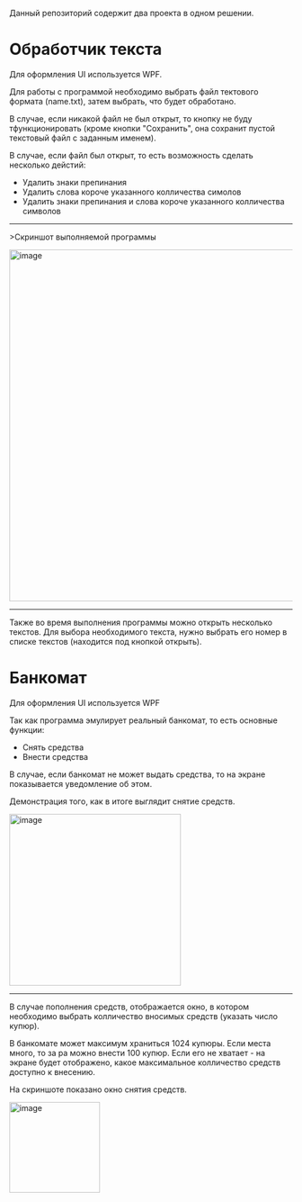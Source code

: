 <p>Данный репозиторий содержит два проекта в одном решении.</p>
<H1>Обработчик текста</H1>
<p>Для оформления UI используется WPF.</p>
<p>Для работы с программой необходимо выбрать файл тектового формата (name.txt), затем выбрать, что будет обработано.<p/> 
<p>В случае, если никакой файл не был открыт, то кнопку не буду тфункционировать (кроме кнопки "Сохранить", она сохранит пустой текстовый файл с заданным именем).</p>
<p>В случае, если файл был открыт, то есть возможность сделать несколько дейстий:</p>
<ul>
    <li>Удалить знаки препинания</li>
    <li>Удалить слова короче указанного колличества симолов</li>
    <li>Удалить знаки препинания и слова короче указанного колличества символов</li> 
</ul>
<hr>
<p>>Скриншот выполняемой программы</p>
<img width="625" alt="image" src="https://github.com/AndreyFH3/Cadwise_test/assets/60681262/c045b988-856c-4611-8d0a-bac2fb917dcb">
<hr>
<p>Также во время выполнения программы можно открыть несколько текстов. Для выбора необходимого текста, нужно выбрать его номер в списке текстов (находится под кнопкой открыть).</p>
<H1>Банкомат</H1>
<p>Для оформления UI используется WPF</p>
<p>Так как программа эмулирует реальный банкомат, то есть основные функции:</p>
<ul>
    <li>Снять средства</li>
    <li>Внести средства</li> 
</ul>
<p>В случае, если банкомат не может выдать средства, то на экране показывается уведомление об этом.</p>
<p>Демонстрация того, как в итоге выглядит снятие средств.</p>
<img width="305" alt="image" src="https://github.com/AndreyFH3/Cadwise_test/assets/60681262/215c1351-9e2a-490c-ab79-74be9f932662">
<hr>
<p>В случае пополнения средств, отображается окно, в котором необходимо выбрать колличество вносимых средств (указать число купюр).</p>
<p>В банкомате может максимум храниться 1024 купюры. Если места много, то за ра можно внести 100 купюр. Если его не хватает - на экране будет отображено, какое максимальное колличество средств доступно к внесению.</p>
<p>На скриншоте показано окно снятия средств.</p>
<img width="161" alt="image" src="https://github.com/AndreyFH3/Cadwise_test/assets/60681262/7f3b7bfc-530b-48d4-af88-d3d254d309e8">
